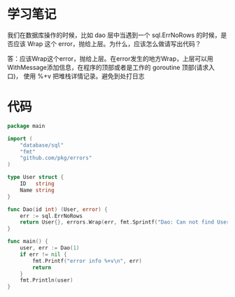 # 学习笔记

我们在数据库操作的时候，比如 dao 层中当遇到一个 sql.ErrNoRows 的时候，是否应该 Wrap 这个 error，抛给上层。为什么，应该怎么做请写出代码？

答：应该Wrap这个error，抛给上层。在error发生的地方Wrap，上层可以用WithMessage添加信息，在程序的顶部或者是工作的 goroutine 顶部(请求入口)，
使用 %+v 把堆栈详情记录。避免到处打日志

# 代码

```go
package main

import (
	"database/sql"
	"fmt"
	"github.com/pkg/errors"
)

type User struct {
	ID   string
	Name string
}

func Dao(id int) (User, error) {
	err := sql.ErrNoRows
	return User{}, errors.Wrap(err, fmt.Sprintf("Dao: Can not find User with id: %d", id))
}

func main() {
	user, err := Dao(1)
	if err != nil {
		fmt.Printf("error info %+v\n", err)
		return
	}
	fmt.Println(user)
}

```
